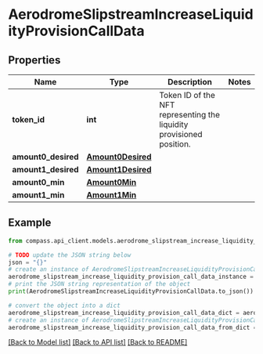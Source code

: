 # AerodromeSlipstreamIncreaseLiquidityProvisionCallData


## Properties

Name | Type | Description | Notes
------------ | ------------- | ------------- | -------------
**token_id** | **int** | Token ID of the NFT representing the liquidity provisioned position. | 
**amount0_desired** | [**Amount0Desired**](Amount0Desired.md) |  | 
**amount1_desired** | [**Amount1Desired**](Amount1Desired.md) |  | 
**amount0_min** | [**Amount0Min**](Amount0Min.md) |  | 
**amount1_min** | [**Amount1Min**](Amount1Min.md) |  | 

## Example

```python
from compass.api_client.models.aerodrome_slipstream_increase_liquidity_provision_call_data import AerodromeSlipstreamIncreaseLiquidityProvisionCallData

# TODO update the JSON string below
json = "{}"
# create an instance of AerodromeSlipstreamIncreaseLiquidityProvisionCallData from a JSON string
aerodrome_slipstream_increase_liquidity_provision_call_data_instance = AerodromeSlipstreamIncreaseLiquidityProvisionCallData.from_json(json)
# print the JSON string representation of the object
print(AerodromeSlipstreamIncreaseLiquidityProvisionCallData.to_json())

# convert the object into a dict
aerodrome_slipstream_increase_liquidity_provision_call_data_dict = aerodrome_slipstream_increase_liquidity_provision_call_data_instance.to_dict()
# create an instance of AerodromeSlipstreamIncreaseLiquidityProvisionCallData from a dict
aerodrome_slipstream_increase_liquidity_provision_call_data_from_dict = AerodromeSlipstreamIncreaseLiquidityProvisionCallData.from_dict(aerodrome_slipstream_increase_liquidity_provision_call_data_dict)
```
[[Back to Model list]](../README.md#documentation-for-models) [[Back to API list]](../README.md#documentation-for-api-endpoints) [[Back to README]](../README.md)


